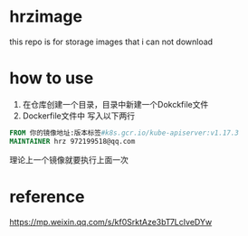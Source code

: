 # hrzimage
this repo is for storage images that i can not download
# how to use
1. 在仓库创建一个目录，目录中新建一个Dokckfile文件
2. Dockerfile文件中 写入以下两行
```dockerfile
FROM 你的镜像地址:版本标签#k8s.gcr.io/kube-apiserver:v1.17.3
MAINTAINER hrz 972199518@qq.com
```
理论上一个镜像就要执行上面一次

# reference
https://mp.weixin.qq.com/s/kf0SrktAze3bT7LcIveDYw
